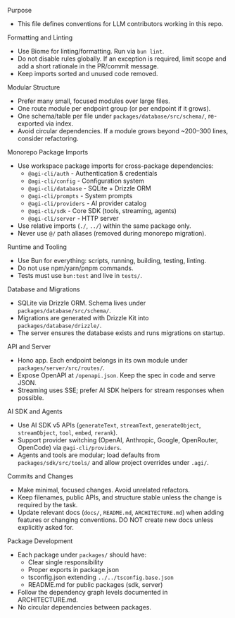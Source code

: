 Purpose

- This file defines conventions for LLM contributors working in this repo.

Formatting and Linting

- Use Biome for linting/formatting. Run via `bun lint`.
- Do not disable rules globally. If an exception is required, limit scope and add a short rationale in the PR/commit message.
- Keep imports sorted and unused code removed.

Modular Structure

- Prefer many small, focused modules over large files.
- One route module per endpoint group (or per endpoint if it grows).
- One schema/table per file under `packages/database/src/schema/`, re-exported via index.
- Avoid circular dependencies. If a module grows beyond ~200–300 lines, consider refactoring.

Monorepo Package Imports

- Use workspace package imports for cross-package dependencies:
  - `@agi-cli/auth` - Authentication & credentials
  - `@agi-cli/config` - Configuration system
  - `@agi-cli/database` - SQLite + Drizzle ORM
  - `@agi-cli/prompts` - System prompts
  - `@agi-cli/providers` - AI provider catalog
  - `@agi-cli/sdk` - Core SDK (tools, streaming, agents)
  - `@agi-cli/server` - HTTP server
- Use relative imports (`./`, `../`) within the same package only.
- Never use `@/` path aliases (removed during monorepo migration).

Runtime and Tooling

- Use Bun for everything: scripts, running, building, testing, linting.
- Do not use npm/yarn/pnpm commands.
- Tests must use `bun:test` and live in `tests/`.

Database and Migrations

- SQLite via Drizzle ORM. Schema lives under `packages/database/src/schema/`.
- Migrations are generated with Drizzle Kit into `packages/database/drizzle/`.
- The server ensures the database exists and runs migrations on startup.

API and Server

- Hono app. Each endpoint belongs in its own module under `packages/server/src/routes/`.
- Expose OpenAPI at `/openapi.json`. Keep the spec in code and serve JSON.
- Streaming uses SSE; prefer AI SDK helpers for stream responses when possible.

AI SDK and Agents

- Use AI SDK v5 APIs (`generateText`, `streamText`, `generateObject`, `streamObject`, `tool`, `embed`, `rerank`).
- Support provider switching (OpenAI, Anthropic, Google, OpenRouter, OpenCode) via `@agi-cli/providers`.
- Agents and tools are modular; load defaults from `packages/sdk/src/tools/` and allow project overrides under `.agi/`.

Commits and Changes

- Make minimal, focused changes. Avoid unrelated refactors.
- Keep filenames, public APIs, and structure stable unless the change is required by the task.
- Update relevant docs (`docs/`, `README.md`, `ARCHITECTURE.md`) when adding features or changing conventions. DO NOT create new docs unless explicitly asked for.

Package Development

- Each package under `packages/` should have:
  - Clear single responsibility
  - Proper exports in package.json
  - tsconfig.json extending `../../tsconfig.base.json`
  - README.md for public packages (sdk, server)
- Follow the dependency graph levels documented in ARCHITECTURE.md.
- No circular dependencies between packages.
